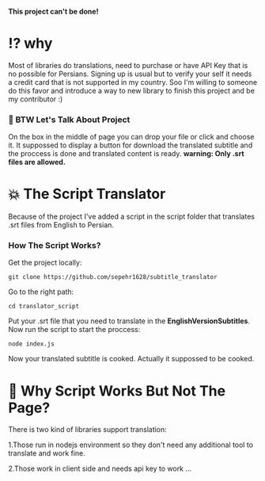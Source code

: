 **This project can't be done!**

# ⁉️ why
Most of libraries do translations, need to purchase or have API Key that is no possible for Persians.
Signing up is usual but to verify your self it needs a credit card that is not supported in my country. Soo I'm willing to someone do this favor and introduce a way to new library to finish this project and be my contributor :)

### 🌟 BTW Let's Talk About Project
On the box in the middle of page you can drop your file or click and choose it. It suppossed to display a button for download the translated subtitle and the proccess is done and translated content is ready.
**warning: Only .srt files are allowed.**

# 💥 The Script Translator
Because of the project I've added a script in the script folder that translates .srt files from English to Persian. 

### How The Script Works?
Get the project locally:
```
git clone https://github.com/sepehr1628/subtitle_translator
```

Go to the right path:
```
cd translator_script
```

Put your .srt file that you need to translate in the **EnglishVersionSubtitles**.
Now run the script to start the proccess:
```
node index.js
```

Now your translated subtitle is cooked. Actually it suppossed to be cooked.

# 🤔 Why Script Works But Not The Page?
There is two kind of libraries support translation:

1.Those run in nodejs environment so they don't need any additional tool to translate and work fine.

2.Those work in client side and needs api key to work
...

